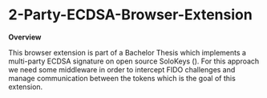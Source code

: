 # 2-Party-ECDSA-Browser-Extension

**Overview**

This browser extension is part of a Bachelor Thesis which implements a multi-party ECDSA signature on open source SoloKeys (). 
For this approach we need some middleware in order to intercept FIDO challenges and manage communication between the tokens which is the goal of this extension.


